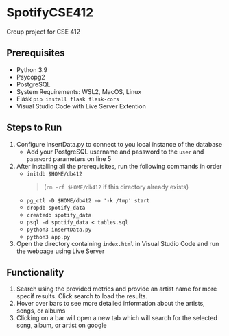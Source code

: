 # SpotifyCSE412
Group project for CSE 412

## Prerequisites
* Python 3.9
* Psycopg2
* PostgreSQL
* System Requirements: WSL2, MacOS, Linux
* Flask `pip install flask flask-cors`
* Visual Studio Code with Live Server Extention

## Steps to Run
1. Configure insertData.py to connect to you local instance of the database
    * Add your PostgreSQL username and password to the `user` and `password` parameters on line 5
2. After installing all the prerequisites, run the following commands in order
    * `initdb $HOME/db412` 
        > (`rm -rf $HOME/db412` if this directory already exists)
    * `pg_ctl -D $HOME/db412 -o '-k /tmp' start`
    * `dropdb spotify_data`
    * `createdb spotify_data`
    * `psql -d spotify_data < tables.sql`
    * `python3 insertData.py`
    * `python3 app.py`
3. Open the directory containing `index.html` in Visual Studio Code and run the webpage using Live Server

## Functionality
1. Search using the provided metrics and provide an artist name for more specif results. Click search to load the results.
2. Hover over bars to see more detailed information about the artists, songs, or albums
3. Clicking on a bar will open a new tab which will search for the selected song, album, or artist on google